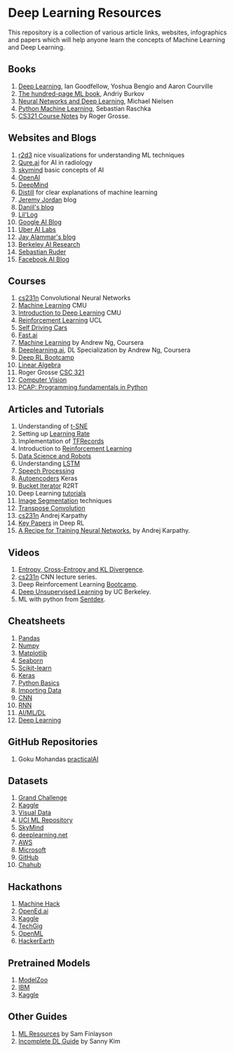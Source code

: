 # Deep Learning Resources
This repository is a collection of various article links, websites, infographics and papers which will help anyone learn the concepts of Machine Learning and Deep Learning.

## Books
1. [Deep Learning](https://www.deeplearningbook.org), Ian Goodfellow, Yoshua Bengio and Aaron Courville
2. [The hundred-page ML book](http://themlbook.com/wiki/doku.php), Andriy Burkov
3. [Neural Networks and Deep Learning](http://neuralnetworksanddeeplearning.com), Michael Nielsen
4. [Python Machine Learning](http://books.tarsoit.com/Python%20Machine%20Learning.pdf), Sebastian Raschka
5. [CS321 Course Notes](https://sgfin.github.io/files/notes/CS321_Grosse_Lecture_Notes.pdf) by Roger Grosse.

## Websites and Blogs
1. [r2d3](http://www.r2d3.us) nice visualizations for understanding ML techniques
2. [Qure.ai](http://blog.qure.ai/) for AI in radiology
3. [skymind](https://skymind.ai/wiki/) basic concepts of AI
4. [OpenAI](https://openai.com)
5. [DeepMind](https://deepmind.com)
6. [Distill](https://distill.pub) for clear explanations of machine learning
7. [Jeremy Jordan](https://www.jeremyjordan.me) blog
8. [Daniil's blog](http://warmspringwinds.github.io)
9. [Lil'Log](https://lilianweng.github.io/lil-log/)
10. [Google AI Blog](https://ai.googleblog.com)
11. [Uber AI Labs](https://eng.uber.com/tag/uber-ai-labs/)
12. [Jay Alammar's blog](http://jalammar.github.io/)
13. [Berkeley AI Research](https://bair.berkeley.edu/blog/)
14. [Sebastian Ruder](http://ruder.io/)
15. [Facebook AI Blog](https://ai.facebook.com)

## Courses
1. [cs231n](https://cs231n.github.io) Convolutional Neural Networks
2. [Machine Learning](http://www.cs.cmu.edu/~ninamf/courses/601sp15/lectures.shtml) CMU
3. [Introduction to Deep Learning](http://deeplearning.cs.cmu.edu) CMU
4. [Reinforcement Learning](http://www0.cs.ucl.ac.uk/staff/d.silver/web/Teaching.html) UCL
5. [Self Driving Cars](https://selfdrivingcars.mit.edu)
6. [Fast.ai](http://www.fast.ai)
7. [Machine Learning](https://www.coursera.org/learn/machine-learning) by Andrew Ng, Coursera
8. [Deeplearning.ai](https://www.coursera.org/specializations/deep-learning), DL Specialization by Andrew Ng, Coursera
9. [Deep RL Bootcamp](https://sites.google.com/view/deep-rl-bootcamp/lectures)
10. [Linear Algebra](https://github.com/fastai/numerical-linear-algebra/blob/master/README.md)
11. Roger Grosse [CSC 321](http://www.cs.toronto.edu/~rgrosse/courses/csc321_2018/)
12. [Computer Vision](https://pjreddie.com/courses/computer-vision/)
13. [PCAP: Programming fundamentals in Python](https://edu.openedg.org/)

## Articles and Tutorials
1. Understanding of [t-SNE](https://lvdmaaten.github.io/tsne/)
2. Setting up [Learning Rate](https://www.jeremyjordan.me/nn-learning-rate/)
3. Implementation of [TFRecords](http://warmspringwinds.github.io/tensorflow/tf-slim/2016/12/21/tfrecords-guide/)
4. Introduction to [Reinforcement Learning](https://rubenfiszel.github.io/posts/rl4j/2016-08-24-Reinforcement-Learning-and-DQN.html)
5. [Data Science and Robots](https://brohrer.github.io/blog.html)
6. Understanding [LSTM](http://colah.github.io/posts/2015-08-Understanding-LSTMs/)
7. [Speech Processing](https://haythamfayek.com/2016/04/21/speech-processing-for-machine-learning.html)
8. [Autoencoders](https://blog.keras.io/building-autoencoders-in-keras.html) Keras
9. [Bucket Iterator](https://r2rt.com/recurrent-neural-networks-in-tensorflow-iii-variable-length-sequences.html) R2RT
10. Deep Learning [tutorials](http://ufldl.stanford.edu/tutorial/)
11. [Image Segmentation](https://www.jeremyjordan.me/semantic-segmentation/) techniques
12. [Transpose Convolution](https://datascience.stackexchange.com/a/20176)
13. [cs231n](http://cs231n.github.io/convolutional-networks/) Andrej Karpathy
14. [Key Papers](https://spinningup.openai.com/en/latest/spinningup/keypapers.html) in Deep RL
15. [A Recipe for Training Neural Networks](https://karpathy.github.io/2019/04/25/recipe/), by Andrej Karpathy.

## Videos
1. [Entropy, Cross-Entropy and KL Divergence](https://www.youtube.com/watch?v=ErfnhcEV1O8).
2. [cs231n](https://www.youtube.com/playlist?list=PL3FW7Lu3i5JvHM8ljYj-zLfQRF3EO8sYv) CNN lecture series.
3. Deep Reinforcement Learning [Bootcamp](https://www.youtube.com/channel/UCTgM-VlXKuylPrZ_YGAJHOw/videos).
4. [Deep Unsupervised Learning](https://www.youtube.com/channel/UCf4SX8kAZM_oGcZjMREsU9w/videos) by UC Berkeley.
5. ML with python from [Sentdex](https://www.youtube.com/playlist?list=PLQVvvaa0QuDfKTOs3Keq_kaG2P55YRn5v).

## Cheatsheets
1. [Pandas](https://github.com/amanbasu/beginners-guide-to-ml/blob/master/9f0f2ae1-8bd8-4302-a67b-e17f3059d9e8.pdf)
2. [Numpy](https://github.com/amanbasu/beginners-guide-to-ml/blob/master/e9f83f72-a81b-42c7-af44-4e35b48b20b7.pdf)
3. [Matplotlib](https://github.com/amanbasu/beginners-guide-to-ml/blob/master/28b8210c-60cc-4f13-b0b4-5b4f2ad4790b.pdf)
4. [Seaborn](https://github.com/amanbasu/beginners-guide-to-ml/blob/master/f9f06e72-519a-4722-9912-b5de742dbac4.pdf)
5. [Scikit-learn](https://github.com/amanbasu/beginners-guide-to-ml/blob/master/5433fa18-9f43-44cc-b228-74672efcd116.pdf)
6. [Keras](https://github.com/amanbasu/beginners-guide-to-ml/blob/master/94fc681d-5422-40cb-a129-2218e9522f17.pdf)
7. [Python Basics](https://github.com/amanbasu/beginners-guide-to-ml/blob/master/e30fbcd9-f595-4a9f-803d-05ca5bf84612.pdf)
8. [Importing Data](https://github.com/amanbasu/beginners-guide-to-ml/blob/master/50d31142-3de0-4159-89b9-18b718a728ef.pdf)
9. [CNN](https://stanford.edu/~shervine/teaching/cs-230/cheatsheet-convolutional-neural-networks)
10. [RNN](https://stanford.edu/~shervine/teaching/cs-230/cheatsheet-recurrent-neural-networks)
11. [AI/ML/DL](https://stanford.edu/~shervine/teaching/)
12. [Deep Learning](https://github.com/amanbasu/beginners-guide-to-ml/blob/master/Deep%20Learning%20notes.pdf)

## GitHub Repositories
1. Goku Mohandas [practicalAI](https://github.com/GokuMohandas/practicalAI)

## Datasets
1. [Grand Challenge](https://grand-challenge.org/challenges/)
2. [Kaggle](https://www.kaggle.com/datasets)
3. [Visual Data](https://www.visualdata.io)
4. [UCI ML Repository](https://archive.ics.uci.edu/ml/datasets/Musk+(Version+2))
5. [SkyMind](https://skymind.ai/wiki/open-datasets)
6. [deeplearning.net](http://deeplearning.net/datasets/)
7. [AWS](https://registry.opendata.aws)
8. [Microsoft](https://msropendata.com)
9. [GitHub](https://github.com/awesomedata/awesome-public-datasets)
10. [Chahub](https://chahub.org)

## Hackathons
1. [Machine Hack](https://www.machinehack.com/all-courses/)
2. [OpenEd.ai](http://opened.ai/index.html)
3. [Kaggle](https://www.kaggle.com/competitions)
4. [TechGig](https://www.techgig.com/hackathon/ml_hackathon)
5. [OpenML](https://www.openml.org/home)
6. [HackerEarth](https://www.hackerearth.com/challenges/)

## Pretrained Models
1. [ModelZoo](https://modelzoo.co)
2. [IBM](https://developer.ibm.com/exchanges/models/all/category/artificial-intelligence/)
3. [Kaggle](https://www.kaggle.com/c/intel-mobileodt-cervical-cancer-screening/discussion/30134)

## Other Guides
1. [ML Resources](https://sgfin.github.io/learning-resources/) by Sam Finlayson
2. [Incomplete DL Guide](https://github.com/sannykim/deep-learning-guide) by Sanny Kim


